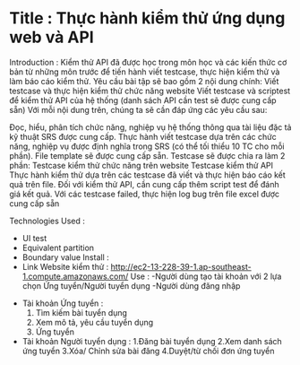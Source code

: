 # Title : Thực hành kiểm thử ứng dụng web và API
Introduction : Kiểm thử API đã được học trong môn học và các kiến thức cơ bản từ những môn trước để tiến hành viết testcase, thực hiện kiểm thử và làm báo cáo kiểm thử. 
Yêu cầu bài tập sẽ bao gồm 2 nội dung chính:
Viết testcase và thực hiện kiểm thử chức năng website
Viết testcase và scriptest để kiểm thử API của hệ thống (danh sách API cần test sẽ được cung cấp sẵn)
Với mỗi nội dung trên, chúng ta sẽ cần đáp ứng các yêu cầu sau:

Đọc, hiểu, phân tích chức năng, nghiệp vụ hệ thống thông qua tài liệu đặc tả kỹ thuật SRS được cung cấp. 
Thực hành viết testcase dựa trên các chức năng, nghiệp vụ được định nghĩa trong SRS (có thể tối thiểu 10 TC cho mỗi phần). File template sẽ được cung cấp sẵn. Testcase sẽ được chia ra làm 2 phần:
  Testcase kiểm thử chức năng trên website
  Testcase kiểm thử API
Thực hành kiểm thử dựa trên các testcase đã viết và thực hiện báo cáo kết quả trên file. Đối với kiểm thử API, cần cung cấp thêm script test để đánh giá kết quả.
Với các testcase failed, thực hiện log bug trên file excel được cung cấp sẵn

Technologies Used :
- UI test
- Equivalent partition
- Boundary value
Install :
- Link Website kiểm thử : http://ec2-13-228-39-1.ap-southeast-1.compute.amazonaws.com/
Use :
-Người dùng tạo tài khoản với 2 lựa chọn Ứng tuyển/Người tuyển dụng
-Người dùng đăng nhập
 + Tài khoản Ứng tuyển :
   1. Tìm kiếm bài tuyển dụng
   2. Xem mô tả, yêu cầu tuyển dụng
   3. Ứng tuyển
 + Tài khoản Người tuyển dụng :
   1.Đăng bài tuyển dụng
   2.Xem danh sách ứng tuyển
   3.Xóa/ Chỉnh sửa bài đăng
   4.Duyệt/từ chối đơn ứng tuyển

